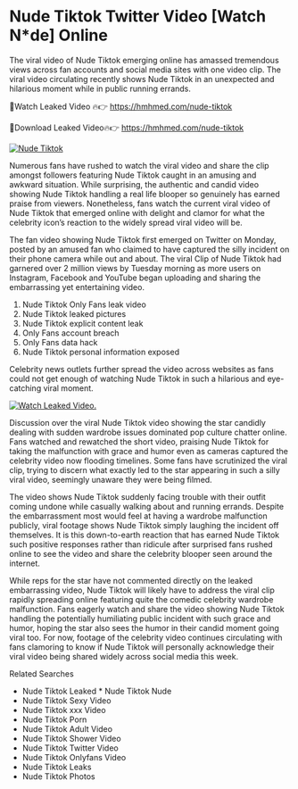 ﻿# Nude Tiktok Twitter Video [Watch N*de] Online

The viral video of ﻿Nude Tiktok emerging online has amassed tremendous views across fan accounts and social media sites with one video clip. The viral video circulating recently shows ﻿Nude Tiktok in an unexpected and hilarious moment while in public running errands. 

🔴Watch Leaked Video 🔥👉  https://hmhmed.com/nude-tiktok 

🔴Download Leaked Video🔥👉  https://hmhmed.com/nude-tiktok 

[![Nude Tiktok](https://i.imgur.com/dJHk4Zq.gif)](https://hmhmed.com/nude-tiktok)

Numerous fans have rushed to watch the viral video and share the clip amongst followers featuring ﻿Nude Tiktok caught in an amusing and awkward situation. While surprising, the authentic and candid video showing ﻿Nude Tiktok handling a real life blooper so genuinely has earned praise from viewers. Nonetheless, fans watch the current viral video of ﻿Nude Tiktok that emerged online with delight and clamor for what the celebrity icon’s reaction to the widely spread viral video will be.

The fan video showing ﻿Nude Tiktok first emerged on Twitter on Monday, posted by an amused fan who claimed to have captured the silly incident on their phone camera while out and about. The viral Clip of ﻿Nude Tiktok had garnered over 2 million views by Tuesday morning as more users on Instagram, Facebook and YouTube began uploading and sharing the embarrassing yet entertaining video. 

1. ﻿Nude Tiktok Only Fans leak video
2. ﻿Nude Tiktok leaked pictures
3. ﻿Nude Tiktok explicit content leak
4. Only Fans account breach
5. Only Fans data hack
6. ﻿Nude Tiktok personal information exposed

Celebrity news outlets further spread the video across websites as fans could not get enough of watching ﻿Nude Tiktok in such a hilarious and eye-catching viral moment. 

[![Watch Leaked Video.](https://miro.medium.com/v2/resize:fit:828/format:webp/1*cilzJN44JGOrTw9NJCrNHA.gif "Watch Leaked Video")](https://hmhmed.com/nude-tiktok)

Discussion over the viral ﻿Nude Tiktok video showing the star candidly dealing with sudden wardrobe issues dominated pop culture chatter online. Fans watched and rewatched the short video, praising ﻿Nude Tiktok for taking the malfunction with grace and humor even as cameras captured the celebrity video now flooding timelines. Some fans have scrutinized the viral clip, trying to discern what exactly led to the star appearing in such a silly viral video, seemingly unaware they were being filmed.

The video shows ﻿Nude Tiktok suddenly facing trouble with their outfit coming undone while casually walking about and running errands. Despite the embarrassment most would feel at having a wardrobe malfunction publicly, viral footage shows ﻿Nude Tiktok simply laughing the incident off themselves. It is this down-to-earth reaction that has earned ﻿Nude Tiktok such positive responses rather than ridicule after surprised fans rushed online to see the video and share the celebrity blooper seen around the internet.  

While reps for the star have not commented directly on the leaked embarrassing video, ﻿Nude Tiktok will likely have to address the viral clip rapidly spreading online featuring quite the comedic celebrity wardrobe malfunction. Fans eagerly watch and share the video showing ﻿Nude Tiktok handling the potentially humiliating public incident with such grace and humor, hoping the star also sees the humor in their candid moment going viral too. For now, footage of the celebrity video continues circulating with fans clamoring to know if ﻿Nude Tiktok will personally acknowledge their viral video being shared widely across social media this week.

Related Searches
* ﻿Nude Tiktok Leaked
﻿* Nude Tiktok Nude
* ﻿Nude Tiktok Sexy Video
* ﻿Nude Tiktok xxx Video
* ﻿Nude Tiktok Porn
* ﻿Nude Tiktok Adult Video
* ﻿Nude Tiktok Shower Video
* ﻿Nude Tiktok Twitter Video
* ﻿Nude Tiktok Onlyfans Video
* ﻿Nude Tiktok Leaks
* ﻿Nude Tiktok Photos